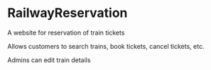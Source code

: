 # RailwayReservation

A website for reservation of train tickets

Allows customers to search trains, book tickets, cancel tickets, etc.

Admins can  edit train details
